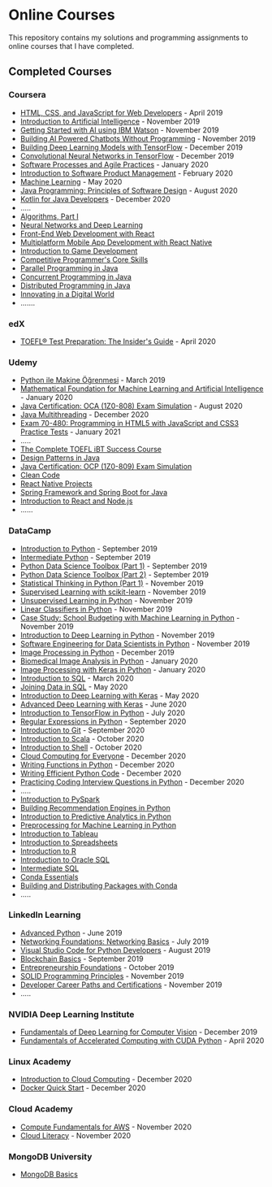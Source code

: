 # Online Courses

This repository contains my solutions and programming assignments to online courses that I have completed.

## Completed Courses

### Coursera

- [HTML, CSS, and JavaScript for Web Developers](https://www.coursera.org/learn/html-css-javascript-for-web-developers) - April 2019
- [Introduction to Artificial Intelligence](https://www.coursera.org/learn/introduction-to-ai) - November 2019
- [Getting Started with AI using IBM Watson](https://www.coursera.org/learn/ai-with-ibm-watson) - November 2019
- [Building AI Powered Chatbots Without Programming](https://www.coursera.org/learn/building-ai-powered-chatbots) - November 2019
- [Building Deep Learning Models with TensorFlow](https://www.coursera.org/learn/building-deep-learning-models-with-tensorflow) - December 2019
- [Convolutional Neural Networks in TensorFlow](https://www.coursera.org/learn/convolutional-neural-networks-tensorflow) - December 2019
- [Software Processes and Agile Practices](https://www.coursera.org/learn/software-processes-and-agile-practices) - January 2020
- [Introduction to Software Product Management](https://www.coursera.org/learn/introduction-to-software-product-management) - February 2020
- [Machine Learning](https://www.coursera.org/learn/machine-learning) - May 2020
- [Java Programming: Principles of Software Design](https://www.coursera.org/learn/java-programming-design-principles) - August 2020
- [Kotlin for Java Developers](https://www.coursera.org/learn/kotlin-for-java-developers) - December 2020
- .....
- [Algorithms, Part I](https://www.coursera.org/learn/algorithms-part1)
- [Neural Networks and Deep Learning](https://www.coursera.org/learn/neural-networks-deep-learning)
- [Front-End Web Development with React](https://www.coursera.org/learn/front-end-react)
- [Multiplatform Mobile App Development with React Native](https://www.coursera.org/learn/react-native)
- [Introduction to Game Development](https://www.coursera.org/learn/game-development)
- [Competitive Programmer's Core Skills](https://www.coursera.org/learn/competitive-programming-core-skills)
- [Parallel Programming in Java](https://www.coursera.org/learn/parallel-programming-in-java)
- [Concurrent Programming in Java](https://www.coursera.org/learn/concurrent-programming-in-java)
- [Distributed Programming in Java](https://www.coursera.org/learn/distributed-programming-in-java)
- [Innovating in a Digital World](https://www.coursera.org/learn/innovating-digital-world)
- .......

### edX

- [TOEFL® Test Preparation: The Insider's Guide](https://www.edx.org/course/toefl-test-preparation-the-insiders-guide) - April 2020

### Udemy

- [Python ile Makine Öğrenmesi](https://www.udemy.com/course/makine-ogrenmesi/) - March 2019
- [Mathematical Foundation for Machine Learning and Artificial Intelligence](https://www.udemy.com/course/mathematical-foundation-for-machine-learning-and-ai/) - January 2020
- [Java Certification: OCA (1Z0-808) Exam Simulation](https://www.udemy.com/course/java-oca/) - August 2020
- [Java Multithreading](https://www.udemy.com/course/java-multithreading/) - December 2020
- [Exam 70-480: Programming in HTML5 with JavaScript and CSS3 Practice Tests](https://www.udemy.com/course/70-480-programming-in-html5-with-js-css3-practice-tests-n/) - January 2021
- .....
- [The Complete TOEFL iBT Success Course](https://www.udemy.com/course/the-complete-toefl-ibt-success-course/)
- [Design Patterns in Java](https://www.udemy.com/course/design-patterns-java/)
- [Java Certification: OCP (1Z0-809) Exam Simulation](https://www.udemy.com/course/java-ocp/)
- [Clean Code](https://www.udemy.com/course/writing-clean-code/)
- [React Native Projects](https://www.udemy.com/course/react-native-projects/)
- [Spring Framework and Spring Boot for Java](https://www.udemy.com/course/java-spring-social-network/)
- [Introduction to React and Node.js](https://www.udemy.com/course/learn-reactjs-nodejs/)
- ......

### DataCamp

- [Introduction to Python](https://www.datacamp.com/courses/introduction-to-python) - September 2019
- [Intermediate Python](https://www.datacamp.com/courses/intermediate-python) - September 2019
- [Python Data Science Toolbox (Part 1)](https://www.datacamp.com/courses/python-data-science-toolbox-part-1) - September 2019
- [Python Data Science Toolbox (Part 2)](https://www.datacamp.com/courses/python-data-science-toolbox-part-2) - September 2019
- [Statistical Thinking in Python (Part 1)](https://www.datacamp.com/courses/statistical-thinking-in-python-part-1) - November 2019
- [Supervised Learning with scikit-learn](https://www.datacamp.com/courses/supervised-learning-with-scikit-learn) - November 2019
- [Unsupervised Learning in Python](https://www.datacamp.com/courses/unsupervised-learning-in-python) - November 2019
- [Linear Classifiers in Python](https://www.datacamp.com/courses/linear-classifiers-in-python) - November 2019
- [Case Study: School Budgeting with Machine Learning in Python](https://www.datacamp.com/courses/case-study-school-budgeting-with-machine-learning-in-python) - November 2019
- [Introduction to Deep Learning in Python](https://www.datacamp.com/courses/introduction-to-deep-learning-in-python) - November 2019
- [Software Engineering for Data Scientists in Python](https://www.datacamp.com/courses/software-engineering-for-data-scientists-in-python) - November 2019
- [Image Processing in Python](https://www.datacamp.com/courses/image-processing-in-python) - December 2019
- [Biomedical Image Analysis in Python](https://www.datacamp.com/courses/biomedical-image-analysis-in-python) - January 2020
- [Image Processing with Keras in Python](https://www.datacamp.com/courses/image-processing-with-keras-in-python) - January 2020
- [Introduction to SQL](https://www.datacamp.com/courses/introduction-to-sql) - March 2020
- [Joining Data in SQL](https://www.datacamp.com/courses/joining-data-in-postgresql) - May 2020
- [Introduction to Deep Learning with Keras](https://www.datacamp.com/courses/introduction-to-deep-learning-with-keras) - May 2020
- [Advanced Deep Learning with Keras](https://www.datacamp.com/courses/advanced-deep-learning-with-keras) - June 2020
- [Introduction to TensorFlow in Python](https://www.datacamp.com/courses/introduction-to-tensorflow-in-python) - July 2020
- [Regular Expressions in Python](https://www.datacamp.com/courses/regular-expressions-in-python) - September 2020
- [Introduction to Git](https://www.datacamp.com/courses/introduction-to-git) - September 2020
- [Introduction to Scala](https://www.datacamp.com/courses/introduction-to-scala) - October 2020
- [Introduction to Shell](https://www.datacamp.com/courses/introduction-to-shell) - October 2020
- [Cloud Computing for Everyone](https://www.datacamp.com/courses/cloud-computing-for-everyone) - December 2020
- [Writing Functions in Python](https://www.datacamp.com/courses/writing-functions-in-python) - December 2020
- [Writing Efficient Python Code](https://www.datacamp.com/courses/writing-efficient-python-code) - December 2020
- [Practicing Coding Interview Questions in Python](https://www.datacamp.com/courses/practicing-coding-interview-questions-in-python) - December 2020
- .....
- [Introduction to PySpark](https://www.datacamp.com/courses/introduction-to-pyspark)
- [Building Recommendation Engines in Python](https://www.datacamp.com/courses/building-recommendation-engines-in-python)
- [Introduction to Predictive Analytics in Python](https://www.datacamp.com/courses/introduction-to-predictive-analytics-in-python)
- [Preprocessing for Machine Learning in Python](https://www.datacamp.com/courses/preprocessing-for-machine-learning-in-python)
- [Introduction to Tableau](https://www.datacamp.com/courses/introduction-to-tableau)
- [Introduction to Spreadsheets](https://www.datacamp.com/courses/introduction-to-spreadsheets)
- [Introduction to R](https://www.datacamp.com/courses/free-introduction-to-r)
- [Introduction to Oracle SQL](https://www.datacamp.com/courses/introduction-to-oracle-sql)
- [Intermediate SQL](https://www.datacamp.com/courses/intermediate-sql)
- [Conda Essentials](https://www.datacamp.com/courses/conda-essentials)
- [Building and Distributing Packages with Conda](https://www.datacamp.com/courses/building-and-distributing-packages-with-conda)
- .....

### LinkedIn Learning

- [Advanced Python](https://www.linkedin.com/learning/advanced-python) - June 2019
- [Networking Foundations: Networking Basics](https://www.linkedin.com/learning/networking-foundations-networking-basics) - July 2019
- [Visual Studio Code for Python Developers](https://www.linkedin.com/learning/visual-studio-code-for-python-developers) - August 2019
- [Blockchain Basics](https://www.linkedin.com/learning/blockchain-basics) - September 2019
- [Entrepreneurship Foundations](https://www.linkedin.com/learning/entrepreneurship-foundations-2) - October 2019
- [SOLID Programming Principles](https://www.linkedin.com/learning/learning-s-o-l-i-d-programming-principles) - November 2019
- [Developer Career Paths and Certifications](https://www.linkedin.com/learning/developer-career-paths-and-certifications) - November 2019
- .....

### NVIDIA Deep Learning Institute

- [Fundamentals of Deep Learning for Computer Vision](https://courses.nvidia.com/courses/course-v1:DLI+C-FX-01+V2/about) - December 2019
- [Fundamentals of Accelerated Computing with CUDA Python](https://courses.nvidia.com/courses/course-v1:DLI+C-AC-02+V1/about) - April 2020

### Linux Academy

- [Introduction to Cloud Computing](https://acloudguru.com/course/introduction-to-cloud-computing) - December 2020
- [Docker Quick Start](https://acloudguru.com/course/docker-quick-start) - December 2020

### Cloud Academy

- [Compute Fundamentals for AWS](https://cloudacademy.com/course/compute-fundamentals-for-aws/) - November 2020
- [Cloud Literacy](https://cloudacademy.com/learning-paths/cloud-literacy-956/) - November 2020

### MongoDB University

- [MongoDB Basics](https://university.mongodb.com/courses/M001/about)
